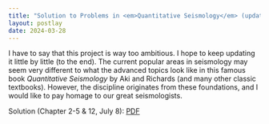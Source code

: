 ```yaml
---
title: "Solution to Problems in <em>Quantitative Seismology</em> (updating)"
layout: postlay
date: 2024-03-28
---
```


<p>I have to say that this project is way too ambitious. I hope to keep updating it little by little (to the end). The current popular areas in seismology may seem very different to what the advanced topics look like in this famous book <em>Quantitative Seismology</em> by Aki and Richards (and many other classic textbooks). However, the discipline originates from these foundations, and I would like to pay homage to our great seismologists.</p>

<p>Solution (Chapter 2-5 & 12, July 8): <a href="{{ site.url }}{{ site.baseurl }}/_data/files/Quant_Seismo.pdf" target="_blank">PDF</a></p>